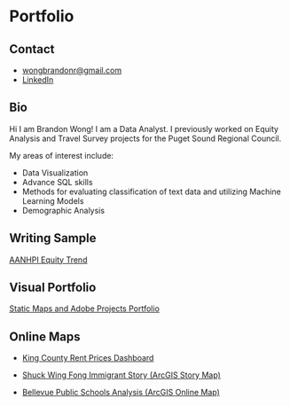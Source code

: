 # Portfolio

## Contact
- wongbrandonr@gmail.com
- [LinkedIn](https://www.linkedin.com/in/brandonrileywong/)

## Bio
Hi I am Brandon Wong! I am a Data Analyst. I previously worked on Equity Analysis and Travel Survey projects for the Puget Sound Regional Council.

My areas of interest include:

- Data Visualization
- Advance SQL skills
- Methods for evaluating classification of text data and utilizing Machine Learning Models
- Demographic Analysis


## Writing Sample

[AANHPI Equity Trend](https://www.psrc.org/media/8924)

## Visual Portfolio

[Static Maps and Adobe Projects Portfolio](https://drive.google.com/file/d/1BBAhQR4GEZvbKDsnoWq1l4JSS8jNc2HY/view?usp=sharing)

## Online Maps

- [King County Rent Prices Dashboard](https://brandon-wong321.github.io/King-County-Housing-Needs/)

- [Shuck Wing Fong Immigrant Story (ArcGIS Story Map)](https://storymaps.arcgis.com/stories/54c2c9f9dd5f47fca78b0324ffe8ca15)

- [Bellevue Public Schools Analysis (ArcGIS Online Map)](https://www.arcgis.com/apps/instant/minimalist/index.html?appid=6aa9d2aa47f844759250c6519e953d22&locale=en-us)
